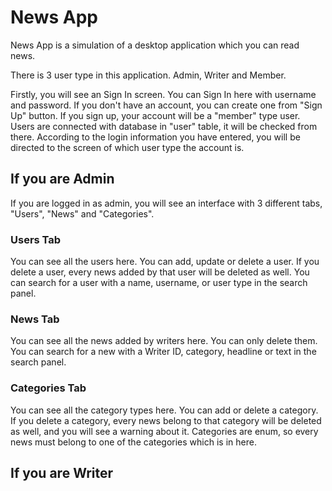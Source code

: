 # News App
 
News App is a simulation of a desktop application which you can read news.

There is 3 user type in this application. Admin, Writer and Member.

Firstly, you will see an Sign In screen. You can Sign In here with username and password. If you don't have an account, you can create one from "Sign Up" button. If you sign up, your account will be a "member" type user. Users are connected with database in "user" table, it will be checked from there. According to the login information you have entered, you will be directed to the screen of which user type the account is.

## If you are Admin

If you are logged in as admin, you will see an interface with 3 different tabs, "Users", "News" and "Categories".

### Users Tab
You can see all the users here. You can add, update or delete a user. If you delete a user, every news added by that user will be deleted as well. You can search for a user with a name, username, or user type in the search panel.

### News Tab
You can see all the news added by writers here. You can only delete them. You can search for a new with a Writer ID, category, headline or text in the search panel.

### Categories Tab
You can see all the category types here. You can add or delete a category. If you delete a category, every news belong to that category will be deleted as well, and you will see a warning about it. Categories are enum, so every news must belong to one of the categories which is in here.

## If you are Writer
